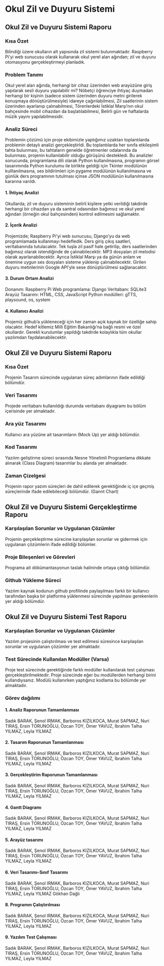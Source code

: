 # Okul Zil ve Duyuru Sistemi

## Okul Zil ve Duyuru Sistemi Raporu
### Kısa Özet
Bilindiği üzere okulların alt yapısında zil sistemi bulunmaktadır. Raspberry Pi’yi web sunucusu olarak kullanarak okul yerel alan ağından; zil ve duyuru otomasyonu gerçekleştirmeyi planladık.
### Problem Tanımı
Okul yerel alan ağında, herhangi bir cihaz üzerinden web arayüzüne giriş yapılarak sesli duyuru yapılabilir mi?
Nöbetçi öğrenciye ihtiyaç duymadan herhangi bir kişinin (sadece sistem üzerinden duyuru metni girilerek konuşmaya dönüştürülmesiyle) idareye çağırılabilmesi,
Zil saatlerinin sistem üzerinden ayarlanıp çalınabilmesi,
Törenlerdeki İstiklal Marşı’nın okul bahçesinde mobil cihazdan da başlatılabilmesi,
Belirli gün ve haftalarda müzik yayını yapılabilmesidir.
### Analiz Süreci
Problemin çözümü için proje ekibimizle yaptığımız uzaktan toplantılarda problemin detaylı analizi gerçekleştirldi. Bu toplantılarda her sınıfa etkileşimli tahta bulunması, bu tahtaların genelde öğretmenler odalarında da bulunması, projenin kullanılabilir olduğu görüşünü destekledi. Bu analizler sonucunda, programlama dili olarak Python kullanılmasına, programın görsel tasarımında Python kurulumu ile birlikte geldiği için Tkinter modülünün kulllanılmasına, ses bildirimleri için pygame modülünün kullanılmasına ve günlük ders programının tutulması içinse JSON modülünün kullanılmasına kararına varıldı.
#### 1. İhtiyaç Analizi
Okullarda; zil ve duyuru sisteminin belirli kişilere yetki verildiği takdirde herhangi bir cihazdan ya da santral odasından bağımsız ve okul yerel ağından (örneğin okul bahçesinden) kontrol edilmesini sağlamaktır.
 
#### 2. İçerik Analizi 
Projemizde; Raspberry Pi’yi web sunucusu, Django’yu da web programlamada kullanmayı hedefledik.
Ders giriş çıkış saatleri, veritabanında tutulacaktır. Tek tuşla zil pasif hale getirilip, ders saatlerinden bağımsız olarak istendiğinde de çalınabilecektir. MP3 dosyaları zil melodisi olarak ayarlanabilecektir. Ayrıca İstiklal Marşı ya da günün anlam ve önemine uygun ses dosyaları sisteme yüklenip çalınabilecektir.
Girilen duyuru metinlerinin Google API’yle sese dönüştürülmesi sağlanacaktır.

#### 3. Durum Ortam Analizi
Donanım: Raspberry Pi
Web programlama: Django
Veritabanı: SQLite3
Arayüz Tasarımı: HTML, CSS, JavaScript
Python modülleri: gTTS, playsound, os, system 
#### 4. Kullanıcı Analizi 
Projemiz github’a yükleneceği için her zaman açık kaynak bir özelliğe sahip olacaktır. Hedef kitlemiz Milli Eğitim Bakanlığı’na bağlı resmi ve özel okullardır. Gerekli kurulumlar yapıldığı takdirde kolaylıkla tüm okullar yazılımdan faydalanabilecektir.

## Okul Zil ve Duyuru Sistemi Raporu
### Kısa Özet
Projenin Tasarım sürecinde uygulanan süreç adımlarının ifade edildiği bölümdür. 
### Veri Tasarımı
Projede veritabanı kullanıldığı durumda veritabanı diyagramı bu bölüm içerisinde yer almaktadır. 
### Ara yüz Tasarımı
Kullanıcı ara yüzüne ait tasarımların (Mock Up) yer aldığı bölümdür. 
### Kod Tasarımı
Yazılım geliştirme süreci sırasında Nesne Yönelimli Programlama dikkate alınarak (Class Diagram) tasarımlar bu alanda yer almaktadır. 
### Zaman Çizelgesi
Projenin rapor yazım süreçleri de dahil edilerek gerektiğinde iç içe geçmiş süreçlerinde ifade edilebileceği bölümdür. (Gannt Chart)
 
## Okul Zil ve Duyuru Sistemi Gerçekleştirme Raporu
### Karşılaşılan Sorunlar ve Uygulanan Çözümler
Projenin gerçekleştirme sürecine karşılaşılan sorunlar ve gidermek için uygulanan çözümlerin ifade edildiği bölümler. 
### Proje Bileşenleri ve Görevleri
Programa ait dökümantasyonun taslak halininde ortaya çıktığı bölümdür. 
### Github Yükleme Süreci
Yazılım kaynak kodunun github profilinde paylaşılması farklı bir kullanıcı tarafından başka bir platforma yüklenmesi sürecinde yapılması gerekenlerin yer aldığı bölümdür. 

## Okul Zil ve Duyuru Sistemi Test Raporu
### Karşılaşılan Sorunlar ve Uygulanan Çözümler
Yazılım projesinin çalıştırılması ve test edilmesi süresince karşılaşılan sorunlar ve uygulanan çözümler yer almaktadır. 
### Test Sürecinde Kullanılan Modüller (Varsa) 
Proje test sürecinde gerektiğinde farklı modüller kullanılarak test çalışması gerçekleştirilmektedir. Proje sürecinde eğer bu modüllerden herhangi birini kullandıysanız. Modülü kullanırken yaptığınız kodlama bu bölümde yer almaktadır. 
 
### Görev dağılımı
#### 1.	Analiz Raporunun Tamamlanması
Sadık BARAK, Şenol IRMAK, Barboros KIZILKOCA, Murat SAPMAZ, Nuri TIRAŞ, Ersin TORUNOĞLU, Özcan TOY, Ömer YAVUZ, İbrahim Talha YILMAZ, Leyla YILMAZ				
#### 2.	Tasarım Raporunun Tamamlanması
Sadık BARAK, Şenol IRMAK, Barboros KIZILKOCA, Murat SAPMAZ, Nuri TIRAŞ, Ersin TORUNOĞLU, Özcan TOY, Ömer YAVUZ, İbrahim Talha YILMAZ, Leyla YILMAZ				
#### 3.	Gerçekleştirim Raporunun Tamamlanması
Sadık BARAK, Şenol IRMAK, Barboros KIZILKOCA, Murat SAPMAZ, Nuri TIRAŞ, Ersin TORUNOĞLU, Özcan TOY, Ömer YAVUZ, İbrahim Talha YILMAZ, Leyla YILMAZ				
#### 4.	Gantt Diagramı
Sadık BARAK, Şenol IRMAK, Barboros KIZILKOCA, Murat SAPMAZ, Nuri TIRAŞ, Ersin TORUNOĞLU, Özcan TOY, Ömer YAVUZ, İbrahim Talha YILMAZ, Leyla YILMAZ				
#### 5.	Arayüz tasarımı
Sadık BARAK, Şenol IRMAK, Barboros KIZILKOCA, Murat SAPMAZ, Nuri TIRAŞ, Ersin TORUNOĞLU, Özcan TOY, Ömer YAVUZ, İbrahim Talha YILMAZ, Leyla YILMAZ				
#### 6.	Veri Tasarımı-Sınıf Tasarımı
Sadık BARAK, Şenol IRMAK, Barboros KIZILKOCA, Murat SAPMAZ, Nuri TIRAŞ, Ersin TORUNOĞLU, Özcan TOY, Ömer YAVUZ, İbrahim Talha YILMAZ, Leyla YILMAZ
Gökhan Dağlı				
#### 8. Programın Çalıştırılması
Sadık BARAK, Şenol IRMAK, Barboros KIZILKOCA, Murat SAPMAZ, Nuri TIRAŞ, Ersin TORUNOĞLU, Özcan TOY, Ömer YAVUZ, İbrahim Talha YILMAZ, Leyla YILMAZ				
#### 9. Yazılım Test Çalışması
Sadık BARAK, Şenol IRMAK, Barboros KIZILKOCA, Murat SAPMAZ, Nuri TIRAŞ, Ersin TORUNOĞLU, Özcan TOY, Ömer YAVUZ, İbrahim Talha YILMAZ, Leyla YILMAZ				



